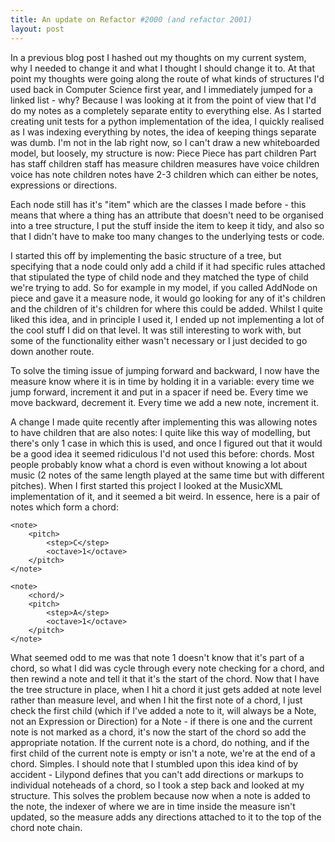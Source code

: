 ```yaml
---
title: An update on Refactor #2000 (and refactor 2001)
layout: post
---
```

In a previous blog post I hashed out my thoughts on my current system, why I needed to change it and what I thought I should change it to.
At that point my thoughts were going along the route of what kinds of structures I'd used back in Computer Science first year, and I immediately jumped for a linked list - why? Because I was looking at it from the point of view that I'd do my notes as a completely separate entity to everything else.
As I started creating unit tests for a python implementation of the idea, I quickly realised as I was indexing everything by notes, the idea of keeping things separate was dumb.
I'm not in the lab right now, so I can't draw a new whiteboarded model, but loosely, my structure is now:
Piece
Piece has part children
Part has staff children
staff has measure children
measures have voice children
voice has note children
notes have 2-3 children which can either be notes, expressions or directions.

Each node still has it's "item" which are the classes I made before - this means that where a thing has an attribute that doesn't need to be organised into a tree structure, I put the stuff inside the item to keep it tidy, and also so that I didn't have to make too many changes to the underlying tests or code.

I started this off by implementing the basic structure of a tree, but specifying that a node could only add a child if it had specific rules attached that stipulated the type of child node and they matched the type of child we're trying to add. So for example in my model, if you called AddNode on piece and gave it a measure node, it would go looking for any of it's children and the children of it's children for where this could be added.
Whilst I quite liked this idea, and in principle I used it, I ended up not implementing a lot of the cool stuff I did on that level. It was still interesting to work with, but some of the functionality either wasn't necessary or I just decided to go down another route.

To solve the timing issue of jumping forward and backward, I now have the measure know where it is in time by holding it in a variable: every time we jump forward, increment it and put in a spacer if need be. Every time we move backward, decrement it. Every time we add a new note, increment it.

A change I made quite recently after implementing this was allowing notes to have children that are also notes: I quite like this way of modelling, but there's only 1 case in which this is used, and once I figured out that it would be a good idea it seemed ridiculous I'd not used this before: chords.
Most people probably know what a chord is even without knowing a lot about music (2 notes of the same length played at the same time but with different pitches). When I first started this project I looked at the MusicXML implementation of it, and it seemed a bit weird.
In essence, here is a pair of notes which form a chord:
```
<note>
	<pitch>
    	<step>C</step>
        <octave>1</octave>
    </pitch>
</note>

<note>
	<chord/>
    <pitch>
    	<step>A</step>
        <octave>1</octave>
    </pitch>
</note>
```
What seemed odd to me was that note 1 doesn't know that it's part of a chord, so what I did was cycle through every note checking for a chord, and then rewind a note and tell it that it's the start of the chord.
Now that I have the tree structure in place, when I hit a chord it just gets added at note level rather than measure level, and when I hit the first note of a chord, I just check the first child (which if I've added a note to it, will always be a Note, not an Expression or Direction) for a Note - if there is one and the current note is not marked as a chord, it's now the start of the chord so add the appropriate notation. If the current note is a chord, do nothing, and if the first child of the current note is empty or isn't a note, we're at the end of a chord.
Simples.
I should note that I stumbled upon this idea kind of by accident - Lilypond defines that you can't add directions or markups to individual noteheads of a chord, so I took a step back and looked at my structure. This solves the problem because now when a note is added to the note, the indexer of where we are in time inside the measure isn't updated, so the measure adds any directions attached to it to the top of the chord note chain.
